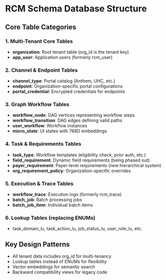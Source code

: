 # RCM Schema Database Structure

## Core Table Categories

### 1. Multi-Tenant Core Tables
- **organization**: Root tenant table (org_id is the tenant key)
- **app_user**: Application users (formerly rcm_user)

### 2. Channel & Endpoint Tables
- **channel_type**: Portal catalog (Anthem, UHC, etc.)
- **endpoint**: Organization-specific portal configurations
- **portal_credential**: Encrypted credentials for endpoints

### 3. Graph Workflow Tables
- **workflow_node**: DAG vertices representing workflow steps
- **workflow_transition**: DAG edges defining valid paths
- **user_workflow**: Workflow instances
- **micro_state**: UI states with 768D embeddings

### 4. Task & Requirements Tables
- **task_type**: Workflow templates (eligibility check, prior auth, etc.)
- **field_requirement**: Dynamic field requirements (being phased out)
- **payer_requirement**: Payer-level requirements (new hierarchical system)
- **org_requirement_policy**: Organization-specific overrides

### 5. Execution & Trace Tables
- **workflow_trace**: Execution logs (formerly rcm_trace)
- **batch_job**: Batch processing jobs
- **batch_job_item**: Individual batch items

### 6. Lookup Tables (replacing ENUMs)
- task_domain_lu, task_action_lu, job_status_lu, user_role_lu, etc.

## Key Design Patterns
- All tenant data includes org_id for multi-tenancy
- Lookup tables instead of ENUMs for flexibility
- Vector embeddings for semantic search
- Backward compatibility views for legacy code